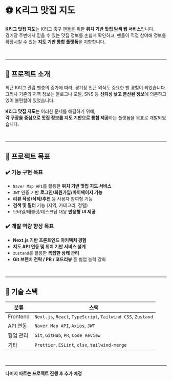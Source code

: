 # ⚽ K리그 맛집 지도

**K리그 맛집 지도**는 K리그 축구 팬들을 위한 **위치 기반 맛집 탐색 웹 서비스**입니다.  
경기장 주변에서 믿을 수 있는 맛집 정보를 손쉽게 확인하고, 팬들이 직접 참여해 정보를 확장시킬 수 있는 **지도 기반 통합 플랫폼**을 지향합니다.

<br />

---

## 📌 프로젝트 소개

최근 K리그 관람 팬층의 증가에 따라, 경기장 인근 외식도 중요한 팬 경험이 되었습니다.  
그러나 기존의 지역 정보는 블로그나 포털, SNS 등 **신뢰성 낮고 분산된 정보**에 의존하고 있어 불편함이 있었습니다.

**K리그 맛집 지도**는 이러한 문제를 해결하기 위해,  
**각 구장을 중심으로 맛집 정보를 지도 기반으로 통합 제공**하는 플랫폼을 목표로 개발되었습니다.

<br />

---

## 🎯 프로젝트 목표

### ✔️ 기능 구현 목표

- `Naver Map API`를 활용한 **위치 기반 맛집 지도 서비스**
- `JWT` 인증 기반 **로그인/회원가입/마이페이지 기능**
- **리뷰 작성/삭제/추천** 등 사용자 참여형 기능
- **검색 및 필터** 기능 (지역, 카테고리, 정렬)
- 모바일/태블릿/데스크탑 대응 **반응형 UI 제공**

### ✔️ 개발 역량 향상 목표

- **Next.js 기반 프론트엔드 아키텍처 경험**
- **지도 API 연동 및 위치 기반 서비스 설계**
- `zustand`를 활용한 **복잡한 상태 관리**
- **Git 브랜치 전략 / PR / 코드리뷰** 등 협업 능력 강화

<br />

---

## 🧩 기술 스택

| 분류      | 스택                                                        |
| --------- | ----------------------------------------------------------- |
| Frontend  | `Next.js`, `React`, `TypeScript`, `Tailwind CSS`, `Zustand` |
| API 연동  | `Naver Map API`, `Axios`, `JWT`                             |
| 협업 관리 | `Git`, `GitHub`, `PR`, `Code Review`                        |
| 기타      | `Prettier`, `ESLint`, `clsx`, `tailwind-merge`              |

<br />

---

**나머지 파트는 프로젝트 진행 후 추가 예정**
